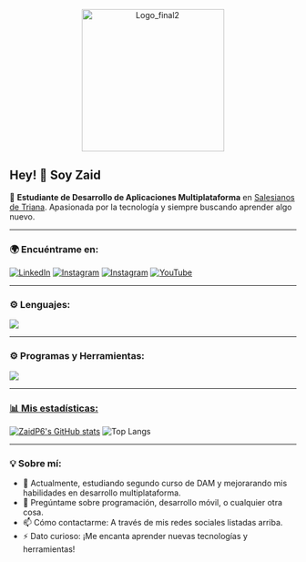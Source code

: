 <p align="center">
  <img src="https://github.com/user-attachments/assets/fc2f1340-8bc1-4084-8612-dcc69c91ea7e" alt="Logo_final2" width="250"/>
</p>

 ## Hey! 👋 Soy **Zaid**  

🌱 **Estudiante de Desarrollo de Aplicaciones Multiplataforma** en [Salesianos de Triana](https://www.salesianos-triana.com/). Apasionada por la tecnología y siempre buscando aprender algo nuevo.

---

### 🌍 Encuéntrame en:
  
[![LinkedIn](https://img.shields.io/badge/LinkedIn-0A66C2?style=for-the-badge&logo=linkedin&logoColor=white)](https://www.linkedin.com/in/pilar-aguilar-diaz/) [![Instagram](https://img.shields.io/badge/Instagram-00a82d?style=for-the-badge&logo=instagram&logoColor=white&labelColor=00a82d)](https://www.instagram.com/Zai3dart/) [![Instagram](https://img.shields.io/badge/Instagram-E4405F?style=for-the-badge&logo=instagram&logoColor=white)](https://www.instagram.com/Zaiduck22/)  [![YouTube](https://img.shields.io/badge/YouTube-FF0000?style=for-the-badge&logo=youtube&logoColor=white)](https://www.youtube.com/channel/Zaiduck22/)  

---

### ⚙️ Lenguajes:
<p align="left">
  <a href="https://skillicons.dev">
    <img src="https://skillicons.dev/icons?i=java,css,html,js,ts,py,bootstrap,git,spring,jquery,postgres" />
  </a>
</p>

---

### ⚙️ Programas y Herramientas:
<p align="left">
  <a href="https://skillicons.dev">
    <img src="https://skillicons.dev/icons?i=vscode,idea,pycharm,github,figma,eclipse,angular,nodejs,powershell,npm,postman,blender " />
</p>

---

### 📊 Mis estadísticas:
[![ZaidP6's GitHub stats](https://github-readme-stats.vercel.app/api?username=ZaidP6)](https://github.com/ZaidP6/github-readme-stats) 
![Top Langs](https://github-readme-stats.vercel.app/api/top-langs/?username=ZaidP6&layout=compact)


---

### 💡 Sobre mí:
- 🔭 Actualmente, estudiando segundo curso de DAM y mejorarando mis habilidades en desarrollo multiplataforma.
- 💬 Pregúntame sobre programación, desarrollo móvil, o cualquier otra cosa.
- 📫 Cómo contactarme: A través de mis redes sociales listadas arriba.
- ⚡ Dato curioso: ¡Me encanta aprender nuevas tecnologías y herramientas!



<!--

- 👯 Buscando colaborar en proyectos de código abierto o con otros desarrolladores.

**ZaidP6/ZaidP6** is a ✨ _special_ ✨ repository because its `README.md` (this file) appears on your GitHub profile.

<p align="left">
  <a href="https://skillicons.dev">
    <img src="https://skillicons.dev/icons?i=instagram,linkedin" />
  </a>
</p>

Here are some ideas to get you started:

- 🔭 I’m currently working on ...

- 👯 I’m looking to collaborate on ...
- 🤔 I’m looking for help with ...
- 💬 Ask me about ...
- 📫 How to reach me: ...
- 😄 Pronouns: ...
- ⚡ Fun fact: ...


### Programas
![VSC](https://github.com/ZaidP6/ZaidP6/assets/117078911/2d60fa76-070e-4339-bd0e-b3b76814949b) ![Bootstrap](https://github.com/ZaidP6/ZaidP6/assets/117078911/e1c9b924-d118-45d9-a7fb-8fdc86b9b87f) ![Git](https://github.com/ZaidP6/ZaidP6/assets/117078911/0f692695-171f-4cfe-a2e0-60b87180fa28)


[![Top Langs](https://github-readme-stats.vercel.app/api/top-langs/?username=zaidp6&layout=compact&theme=vision-friendly-dark)](https://github.com/zaidp6/github-readme-stats)

![Top Langs](https://github-readme-stats.vercel.app/api/top-langs/?username=ZaidP6&layout=compact) [![ZaidP6's GitHub stats](https://github-readme-stats.vercel.app/api?username=ZaidP6)](https://github.com/ZaidP6/github-readme-stats) 
[![Readme Card](https://github-readme-stats.vercel.app/api/pin/?username=ZaidP6&repo=github-readme-stats)](https://github.com/ZaidP6/github-readme-stats)
-->
